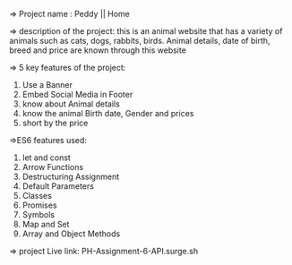 => Project name : Peddy || Home

=> description of the project:
this is an animal website that has a variety of animals such as cats, dogs, rabbits, birds. Animal details, date of birth, breed and price are known through this website

=> 5 key features of the project:

1.  Use a Banner
2.  Embed Social Media in Footer
3.  know about Animal details
4.  know the animal Birth date, Gender and prices
5.  short by the price

=>ES6 features used:

1. let and const
2. Arrow Functions
3. Destructuring Assignment
4. Default Parameters
5. Classes
6. Promises
7. Symbols
8. Map and Set
9. Array and Object Methods

=> project Live link: PH-Assignment-6-API.surge.sh
